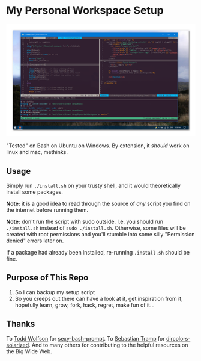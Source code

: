 # My Personal Workspace Setup

![fancy image with awesome drop shadow](cover.png)

"Tested" on Bash on Ubuntu on Windows. By extension, it *should* work on linux and mac, methinks.

## Usage

Simply run `./install.sh` on your trusty shell, and it would theoretically install some packages.

**Note:** it is a good idea to read through the source of *any* script you find on the internet before running them.

**Note:** don't run the script with sudo outside. I.e. you should run `./install.sh` instead of `sudo ./install.sh`. Otherwise, some files will be created with root permissions and you'll stumble into some silly "Permission denied" errors later on.

If a package had already been installed, re-running `.install.sh` should be fine.

## Purpose of This Repo

1. So I can backup my setup script
2. So you creeps out there can have a look at it, get inspiration from it, hopefully learn, grow, fork, hack, regret, make fun of it...

## Thanks

To [Todd Wolfson](https://github.com/twolfson) for [sexy-bash-prompt](https://github.com/twolfson/sexy-bash-prompt).
To [Sebastian Tramp](https://github.com/seebi) for [dircolors-solarized](https://github.com/seebi/dircolors-solarized).
And to many others for contributing to the helpful resources on the Big Wide Web.
